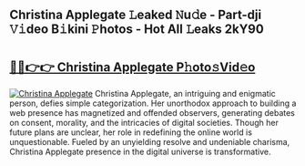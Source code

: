 ## Christina Applegate 𝙻eaked 𝙽u𝚍e - Part-dji 𝚅𝚒deo B𝚒kini 𝙿hotos - Hot All 𝙻eaks 2kY90

# <h2><a href="http://ld1f48.urlbe.top/?page=Christina+Applegate">🔗🔗👉👉 Christina Applegate P𝚑oto𝚜Vid𝚎o</a></h2>

[![Christina Applegate](https://i.imgur.com/eBuTRDB.gif)](http://ld1f48.urlbe.top/?page=Christina+Applegate)
Christina Applegate, an intriguing and enigmatic person, defies simple categorization. Her unorthodox approach to building a web presence has magnetized and offended observers, generating debates on consent, morality, and the intricacies of digital societies. Though her future plans are unclear, her role in redefining the online world is unquestionable. Fueled by an unyielding resolve and undeniable charisma, Christina Applegate presence in the digital universe is transformative.
